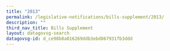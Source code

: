 ```yaml
---
title: "2013"
permalink: /legislative-notifications/bills-supplement/2013/
description: ""
third_nav_title: Bills Supplement
layout: datagovsg-search
datagovsg-id: d_ce98b8a016269ddb3ebd867931fb3ddd
---
```

